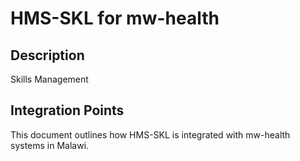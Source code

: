 # HMS-SKL for mw-health

## Description

Skills Management

## Integration Points

This document outlines how HMS-SKL is integrated with mw-health systems in Malawi.
